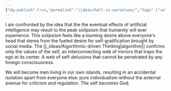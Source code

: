 ```yaml
---
{"dg-publish":true,"permalink":"/ideas/hell-is-ourselves/","tags":["self","identity","philosophy","life","technology"],"noteIcon":"2","created":"2024-09-22T06:59:17.519+08:00","updated":"2024-12-17T20:42:20.479+08:00"}
---
```


I am confronted by the idea that the the eventual effects of artificial intelligence may result to the peak solipsism that humanity will ever experience. This solipsism feels like a looming desire above everyone's head that stems from the fueled desire for self-gratification brought by social media. The [[_ideas/Algorithmic-driven Thinking\|algorithm]] confirms only the values of the self, an interconnecting web of mirrors that traps the ego at its center. A web of self-delusions that cannot be penetrated by any foreign consciousness.

We will become men living in our own islands, resulting in an accidental isolation apart from everyone else: pure individualism without the external avenue for criticism and regulation. The self becomes God.
